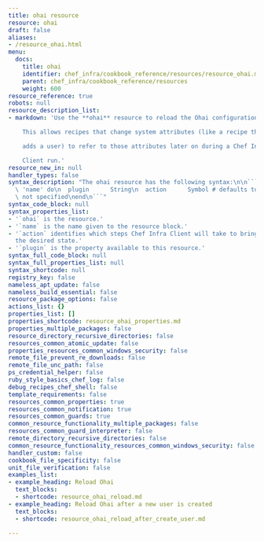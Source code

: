 ```yaml
---
title: ohai resource
resource: ohai
draft: false
aliases:
- /resource_ohai.html
menu:
  docs:
    title: ohai
    identifier: chef_infra/cookbook_reference/resources/resource_ohai.md ohai
    parent: chef_infra/cookbook_reference/resources
    weight: 600
resource_reference: true
robots: null
resource_description_list:
- markdown: 'Use the **ohai** resource to reload the Ohai configuration on a node.

    This allows recipes that change system attributes (like a recipe that

    adds a user) to refer to those attributes later on during a Chef Infra

    Client run.'
resource_new_in: null
handler_types: false
syntax_description: "The ohai resource has the following syntax:\n\n``` ruby\nohai\
  \ 'name' do\n  plugin      String\n  action      Symbol # defaults to :reload if\
  \ not specified\nend\n```"
syntax_code_block: null
syntax_properties_list:
- '`ohai` is the resource.'
- '`name` is the name given to the resource block.'
- '`action` identifies which steps Chef Infra Client will take to bring the node into
  the desired state.'
- '`plugin` is the property available to this resource.'
syntax_full_code_block: null
syntax_full_properties_list: null
syntax_shortcode: null
registry_key: false
nameless_apt_update: false
nameless_build_essential: false
resource_package_options: false
actions_list: {}
properties_list: []
properties_shortcode: resource_ohai_properties.md
properties_multiple_packages: false
resource_directory_recursive_directories: false
resources_common_atomic_update: false
properties_resources_common_windows_security: false
remote_file_prevent_re_downloads: false
remote_file_unc_path: false
ps_credential_helper: false
ruby_style_basics_chef_log: false
debug_recipes_chef_shell: false
template_requirements: false
resources_common_properties: true
resources_common_notification: true
resources_common_guards: true
common_resource_functionality_multiple_packages: false
resources_common_guard_interpreter: false
remote_directory_recursive_directories: false
common_resource_functionality_resources_common_windows_security: false
handler_custom: false
cookbook_file_specificity: false
unit_file_verification: false
examples_list:
- example_heading: Reload Ohai
  text_blocks:
  - shortcode: resource_ohai_reload.md
- example_heading: Reload Ohai after a new user is created
  text_blocks:
  - shortcode: resource_ohai_reload_after_create_user.md

---
```

